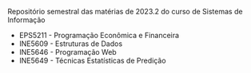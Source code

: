 Repositório semestral das matérias de 2023.2 do curso de Sistemas de Informação
- EPS5211 - Programação Econômica e Financeira
- INE5609 - Estruturas de Dados
- INE5646 - Programação Web
- INE5649 - Técnicas Estatísticas de Predição
